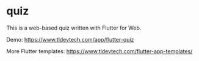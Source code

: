 # quiz

This is a web-based quiz written with Flutter for Web.

Demo: https://www.tldevtech.com/app/flutter-quiz

More Flutter templates: https://www.tldevtech.com/flutter-app-templates/